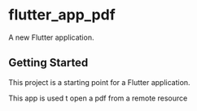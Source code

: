 # flutter_app_pdf

A new Flutter application.

## Getting Started

This project is a starting point for a Flutter application.

This app is used t open a pdf from a remote resource
